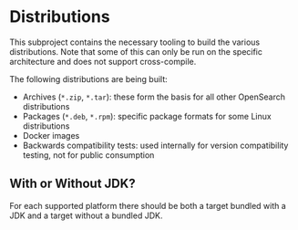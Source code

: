 # Distributions
This subproject contains the necessary tooling to build the various distributions.
Note that some of this can only be run on the specific architecture and does not support cross-compile.

The following distributions are being built:
* Archives (`*.zip`, `*.tar`): these form the basis for all other OpenSearch distributions
* Packages (`*.deb`, `*.rpm`): specific package formats for some Linux distributions
* Docker images
* Backwards compatibility tests: used internally for version compatibility testing, not for public consumption

## With or Without JDK?
For each supported platform there should be both a target bundled with a JDK and a target without a bundled JDK.

